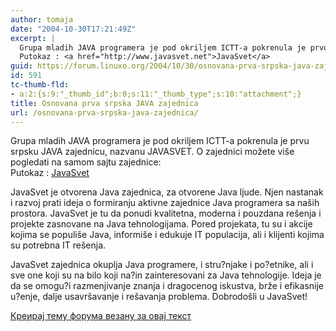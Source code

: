 ```yaml
---
author: tomaja
date: "2004-10-30T17:21:49Z"
excerpt: |
  Grupa mladih JAVA programera je pod okriljem ICTT-a pokrenula je prvu srpsku JAVA zajednicu, nazvanu JAVASVET. O zajednici možete više pogledati na samom sajtu zajednice:
  Putokaz : <a href="http://www.javasvet.net">JavaSvet</a>
guid: https://forum.linuxo.org/2004/10/30/osnovana-prva-srpska-java-zajednica/
id: 591
tc-thumb-fld:
- a:2:{s:9:"_thumb_id";b:0;s:11:"_thumb_type";s:10:"attachment";}
title: Osnovana prva srpska JAVA zajednica
url: /osnovana-prva-srpska-java-zajednica/
---
```

Grupa mladih JAVA programera je pod okriljem ICTT-a pokrenula je prvu srpsku JAVA zajednicu, nazvanu JAVASVET. O zajednici možete više pogledati na samom sajtu zajednice:  
Putokaz : [JavaSvet](http://www.javasvet.net)  
<!--break-->JavaSvet je otvorena Java zajednica, za otvorene Java ljude. Njen nastanak i razvoj prati ideja o formiranju aktivne zajednice Java programera sa naših prostora. JavaSvet je tu da ponudi kvalitetna, moderna i pouzdana rešenja i projekte zasnovane na Java tehnologijama. Pored projekata, tu su i akcije kojima se populiše Java, informiše i edukuje IT populacija, ali i klijenti kojima su potrebna IT rešenja.

  
JavaSvet zajednica okuplja Java programere, i stru?njake i po?etnike, ali i sve one koji su na bilo koji na?in zainteresovani za Java tehnologije. Ideja je da se omogu?i razmenjivanje znanja i dragocenog iskustva, brže i efikasnije u?enje, dalje usavršavanje i rešavanja problema. Dobrodošli u JavaSvet!

[Креирај тему форума везану за овај текст](https://linuxo.org/nova-tema-na-forumu/?se_pid=591)